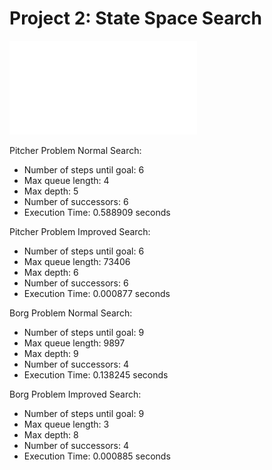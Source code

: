 # Project 2: State Space Search

![diagram](diagram_dani_massa.pdf)<br>

Pitcher Problem Normal Search:
* Number of steps until goal: 6
* Max queue length: 4
* Max depth: 5
* Number of successors: 6
* Execution Time: 0.588909 seconds


Pitcher Problem Improved Search: 
* Number of steps until goal: 6
* Max queue length: 73406
* Max depth: 6
* Number of successors: 6
* Execution Time: 0.000877 seconds

Borg Problem Normal Search:
* Number of steps until goal: 9
* Max queue length: 9897
* Max depth: 9
* Number of successors: 4
* Execution Time: 0.138245 seconds

Borg Problem Improved Search: 
* Number of steps until goal: 9
* Max queue length: 3
* Max depth: 8
* Number of successors: 4
* Execution Time: 0.000885 seconds







